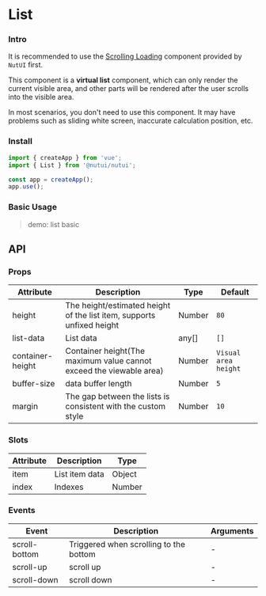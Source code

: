 # List

### Intro

It is recommended to use the [Scrolling Loading](#/zh-CN/component/infiniteloading) component provided by `NutUI` first.

This component is a **virtual list** component, which can only render the current visible area, and other parts will be rendered after the user scrolls into the visible area.

In most scenarios, you don't need to use this component. It may have problems such as sliding white screen, inaccurate calculation position, etc.

### Install

```js
import { createApp } from 'vue';
import { List } from '@nutui/nutui';

const app = createApp();
app.use();
```

### Basic Usage

> demo: list basic

## API

### Props

| Attribute | Description | Type | Default |
| --- | --- | --- | --- |
| height | The height/estimated height of the list item, supports unfixed height | Number | `80` |
| list-data | List data | any[] | `[]` |
| container-height | Container height(The maximum value cannot exceed the viewable area) | Number | `Visual area height` |
| buffer-size | data buffer length | Number | `5` |
| margin | The gap between the lists is consistent with the custom style | Number | `10` |

### Slots

| Attribute | Description | Type |
| --- | --- | --- |
| item | List item data | Object |
| index | Indexes | Number |

### Events

| Event | Description | Arguments |
| --- | --- | --- |
| scroll-bottom | Triggered when scrolling to the bottom | - |
| scroll-up | scroll up | - |
| scroll-down | scroll down | - |
